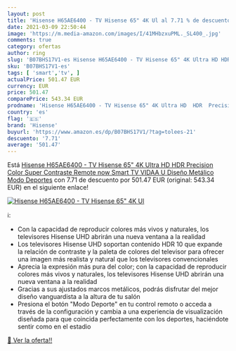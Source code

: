 ```yaml
---
layout: post
title: 'Hisense H65AE6400 - TV Hisense 65" 4K Ul al 7.71 % de descuento'
date: 2021-03-09 22:50:44
image: 'https://m.media-amazon.com/images/I/41MHbzxuPML._SL400_.jpg'
comments: true
category: ofertas
author: ring
slug: 'B07BHS17V1-es Hisense H65AE6400 - TV Hisense 65" 4K Ultra HD HDR...'
sku: 'B07BHS17V1-es'
tags: [ 'smart','tv', ]
actualPrice: 501.47 EUR
currency: EUR
price: 501.47
comparePrice: 543.34 EUR
prodname: 'Hisense H65AE6400 - TV Hisense 65" 4K Ultra HD  HDR  Precision Color  Super Contraste  Remote now  Smart TV VIDAA U  Diseño Metálico  Modo Deportes'
country: 'es'
flag: '🇪🇸'
brand: 'Hisense'
buyurl: 'https://www.amazon.es/dp/B07BHS17V1/?tag=tolees-21'
descuento: '7.71'
average: '501.47'
---
```


Está [Hisense H65AE6400 - TV Hisense 65" 4K Ultra HD  HDR  Precision Color  Super Contraste  Remote now  Smart TV VIDAA U  Diseño Metálico  Modo Deportes](https://www.amazon.es/dp/B07BHS17V1/?tag=tolees-21) con 7.71 de descuento por 501.47 EUR (original: 543.34 EUR) en el siguiente enlace!

[![Hisense H65AE6400 - TV Hisense 65" 4K Ul](https://m.media-amazon.com/images/I/41MHbzxuPML._SL400_.jpg)](https://www.amazon.es/dp/B07BHS17V1/?tag=tolees-21)

ℹ️:

- Con la capacidad de reproducir colores más vivos y naturales, los televisores Hisense UHD abrirán una nueva ventana a la realidad
- Los televisores Hisense UHD soportan contenido HDR 10 que expande la relación de contraste y la paleta de colores del televisor para ofrecer una imagen más realista y natural que los televisores convencionales
- Aprecia la expresión más pura del color; con la capacidad de reproducir colores más vivos y naturales, los televisores Hisense UHD abrirán una nueva ventana a la realidad
- Gracias a sus ajustados marcos metálicos, podrás disfrutar del mejor diseño vanguardista a la altura de tu salón
- Presiona el botón "Modo Deporte" en tu control remoto o acceda a través de la configuración y cambia a una experiencia de visualización diseñada para que coincida perfectamente con los deportes, haciéndote sentir como en el estadio

[🛒 Ver la oferta!!](https://www.amazon.es/dp/B07BHS17V1/?tag=tolees-21)
